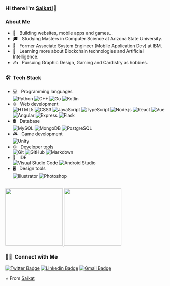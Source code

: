 ### Hi there I'm [Saikat!](https://sdnitrogen.github.io)👋

<h3> About Me </h3>

- 🤔 &nbsp; Building websites, mobile apps and games...
- 🎓 &nbsp; Studying Masters in Computer Science at Arizona State University.
- 💼 &nbsp; Former Associate System Engineer (Mobile Application Dev) at IBM.
- 🌱 &nbsp; Learning more about Blockchain technologies and Artificial Intelligence.
- ✍️ &nbsp; Pursuing Graphic Design, Gaming and Cardistry as hobbies.

<h3> 🛠 &nbsp;Tech Stack</h3>

- 💻 &nbsp; Programming languages<br>
  ![Python](https://img.shields.io/badge/Python-3776AB?style=for-the-badge&logo=python&logoColor=white)
  ![C++](https://img.shields.io/badge/C%2B%2B-00599C?style=for-the-badge&logo=c%2B%2B&logoColor=white)
  ![Go](https://img.shields.io/badge/Go-00ADD8?style=for-the-badge&logo=go&logoColor=white)
  ![Kotlin](https://img.shields.io/badge/Kotlin-0095D5?&style=for-the-badge&logo=kotlin&logoColor=white)
- 🌐 &nbsp; Web development<br>
  ![HTML5](https://img.shields.io/badge/HTML5-E34F26?style=for-the-badge&logo=html5&logoColor=white)
  ![CSS3](https://img.shields.io/badge/CSS3-1572B6?style=for-the-badge&logo=css3&logoColor=white)
  ![JavaScript](https://img.shields.io/badge/JavaScript-F7DF1E?style=for-the-badge&logo=javascript&logoColor=black)
  ![TypeScript](https://img.shields.io/badge/TypeScript-007ACC?style=for-the-badge&logo=typescript&logoColor=white)
  ![Node.js](https://img.shields.io/badge/Node.js-43853D?style=for-the-badge&logo=node.js&logoColor=white)
  ![React](https://img.shields.io/badge/React-20232A?style=for-the-badge&logo=react&logoColor=61DAFB)
  ![Vue](https://img.shields.io/badge/Vue.js-35495E?style=for-the-badge&logo=vue.js&logoColor=4FC08D)
  ![Angular](https://img.shields.io/badge/Angular-DD0031?style=for-the-badge&logo=angular&logoColor=white)
  ![Express](https://img.shields.io/badge/Express.js-404D59?style=for-the-badge)
  ![Flask](https://img.shields.io/badge/Flask-000000?style=for-the-badge&logo=flask&logoColor=white)
- 🛢 &nbsp; Database<br>
  ![MySQL](https://img.shields.io/badge/MySQL-00000F?style=for-the-badge&logo=mysql&logoColor=white)
  ![MongoDB](https://img.shields.io/badge/MongoDB-4EA94B?style=for-the-badge&logo=mongodb&logoColor=white)
  ![PostgreSQL](https://img.shields.io/badge/PostgreSQL-316192?style=for-the-badge&logo=postgresql&logoColor=white)
- 🎮 &nbsp; Game development<br>
  ![Unity](https://img.shields.io/badge/Unity-100000?style=for-the-badge&logo=unity&logoColor=white)
- ⚙️ &nbsp; Developer tools<br>
  ![Git](https://img.shields.io/badge/-Git-F1502F?style=for-the-badge&logo=git&logoColor=white)
  ![GitHub](https://img.shields.io/badge/GitHub-100000?style=for-the-badge&logo=github&logoColor=white)
  ![Markdown](https://img.shields.io/badge/Markdown-000000?style=for-the-badge&logo=markdown&logoColor=white)
- 🔧 &nbsp; IDE<br>
  ![Visual Studio Code](https://img.shields.io/badge/-Visual%20Studio%20Code-007ACC?style=for-the-badge&logo=visual-studio-code&logoColor=white)
  ![Android Studio](https://img.shields.io/badge/-Android%20Studio-3DDC84?style=for-the-badge&logo=android&logoColor=white)
- 🖥 &nbsp; Design tools<br>
  ![Illustrator](https://img.shields.io/badge/-Illustrator-FBB034?style=for-the-badge&logo=adobe-illustrator&logoColor=black)
  ![Photoshop](https://img.shields.io/badge/-Photoshop-00A4E4?style=for-the-badge&logo=adobe-photoshop&logoColor=white)

<br/>

<a href="https://github.com/sdnitrogen">
  <img height="180em" src="https://github-readme-stats.vercel.app/api?username=sdnitrogen&theme=buefy&show_icons=true" />
  <img height="180em" src="https://github-readme-stats.vercel.app/api/top-langs/?username=sdnitrogen&theme=buefy&layout=compact" />
</a>

<br/>

### 🤝🏻 &nbsp;Connect with Me

[![Twitter Badge](https://img.shields.io/badge/-@sdnitrogen-1ca0f1?style=for-the-badge&labelColor=1ca0f1&logo=twitter&logoColor=white&link=https://twitter.com/sdnitrogen)](https://twitter.com/sdnitrogen) [![Linkedin Badge](https://img.shields.io/badge/-sdnitrogen-blue?style=for-the-badge&logo=Linkedin&logoColor=white&link=https://www.linkedin.com/in/sdnitrogen/)](https://www.linkedin.com/in/sdnitrogen/) [![Gmail Badge](https://img.shields.io/badge/-sdatta27@asu.edu-c14438?style=for-the-badge&logo=Gmail&logoColor=white&link=mailto:sdatta27@asu.edu)](mailto:sdatta27@asu.edu)


⭐️ From [Saikat](https://github.com/sdnitrogen)
